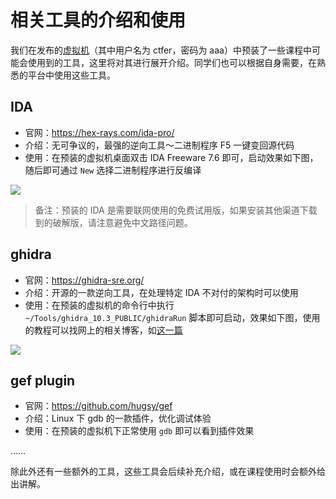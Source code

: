 # 相关工具的介绍和使用

我们在发布的[虚拟机](http://10.214.160.32:8088/ubuntu101.ova)（其中用户名为 ctfer，密码为 aaa）中预装了一些课程中可能会使用到的工具，这里将对其进行展开介绍。同学们也可以根据自身需要，在熟悉的平台中使用这些工具。

## IDA

- 官网：https://hex-rays.com/ida-pro/
- 介绍：无可争议的，最强的逆向工具～二进制程序 F5 一键变回源代码
- 使用：在预装的虚拟机桌面双击 IDA Freeware 7.6 即可，启动效果如下图，随后即可通过 `New` 选择二进制程序进行反编译

![](https://raw.githubusercontent.com/team-s2/summer_course_2023/master/docs/images/tool_pic_ida.png)

> 备注：预装的 IDA 是需要联网使用的免费试用版，如果安装其他渠道下载到的破解版，请注意避免中文路径问题。

## ghidra

- 官网：https://ghidra-sre.org/
- 介绍：开源的一款逆向工具，在处理特定 IDA 不对付的架构时可以使用
- 使用：在预装的虚拟机的命令行中执行 `~/Tools/ghidra_10.3_PUBLIC/ghidraRun` 脚本即可启动，效果如下图，使用的教程可以找网上的相关博客，如[这一篇](https://zhuanlan.zhihu.com/p/59637690)

![](https://raw.githubusercontent.com/team-s2/summer_course_2023/master/docs/images/tool_pic_ghidra.png)


## gef plugin

- 官网：https://github.com/hugsy/gef
- 介绍：Linux 下 gdb 的一款插件，优化调试体验
- 使用：在预装的虚拟机下正常使用 `gdb` 即可以看到插件效果

……

除此外还有一些额外的工具，这些工具会后续补充介绍，或在课程使用时会额外给出讲解。